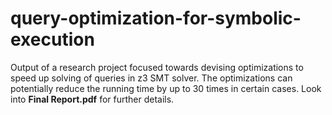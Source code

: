 # query-optimization-for-symbolic-execution
Output of a research project focused towards devising optimizations to speed up solving of queries in z3 SMT solver. The optimizations can potentially reduce the running time by up to 30 times in certain cases. Look into **Final Report.pdf** for further details.

